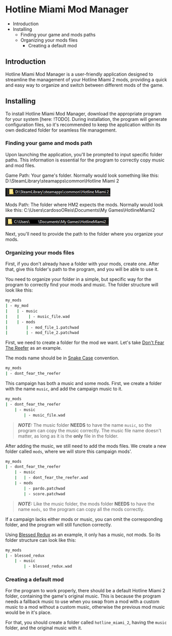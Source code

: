 # Hotline Miami Mod Manager

- Introduction
- Installing
  - Finding your game and mods paths
  - Organizing your mods files
    - Creating a default mod

## Introduction

Hotline Miami Mod Manager is a user-friendly application designed to streamline the management of your Hotline Miami 2 mods, providing a quick and easy way to organize and switch between different mods of the game.

## Installing

To install Hotline Miami Mod Manager, download the appropriate program for your system [here: !TODO]. During installation, the program will generate configuration files, so it's recommended to keep the application within its own dedicated folder for seamless file management.

### Finding your game and mods path

Upon launching the application, you'll be prompted to input specific folder paths. This information is essential for the program to correctly copy music and mod files.

Game Path: Your game's folder. Normally would look something like this: D:\SteamLibrary\steamapps\common\Hotline Miami 2

![Game's Folder](assets/docs/game_folder_thin.png)

Mods Path: The folder where HM2 expects the mods. Normally would look like this: C:\Users\cardosoOReis\Documents\My Games\HotlineMiami2

![Mod's Folder](assets/docs/mods_folder_thin.png)

Next, you'll need to provide the path to the folder where you organize your mods.

### Organizing your mods files

First, if you don't already have a folder with your mods, create one. After that, give this folder's path to the program, and you will be able to use it.

You need to organize your folder in a simple, but specific way for the program to correctly find your mods and music. The folder structure will look like this:

```sh
my_mods
| - my_mod
|    | - music
|    |    | - music_file.wad
|    | - mods
|        | - mod_file_1.patchwad
|        | - mod_file_2.patchwad
```

First, we need to create a folder for the mod we want. Let's take [Don't Fear The Reefer](https://steamcommunity.com/sharedfiles/filedetails/?id=1121780991) as an example.

The mods name should be in [Snake Case](https://en.wikipedia.org/wiki/Snake_case) convention.

```sh
my_mods
| - dont_fear_the_reefer
```

This campaign has both a music and some mods. First, we create a folder with the name `music`, and add the campaign music to it.

```sh
my_mods
| - dont_fear_the_reefer
    | - music
        | - music_file.wad
```

> **_NOTE:_** The music folder **NEEDS** to have the name `music`, so the program can copy the music correctly. The music file name doesn't matter, as long as it is the **only** file in the folder.

After adding the music, we still need to add the mods files. We create a new folder called `mods`, where we will store this campaign mods'.

```sh
my_mods
| - dont_fear_the_reefer
    | - music
    |   | - dont_fear_the_reefer.wad
    | - mods
        | - pardo.patchwad
        | - score.patchwad
```

> **_NOTE:_** Like the music folder, the mods folder **NEEDS** to have the name `mods`, so the program can copy all the mods correctly.

If a campaign lacks either mods or music, you can omit the corresponding folder, and the program will still function correctly.

Using [Blessed Redux](https://steamcommunity.com/sharedfiles/filedetails/?id=907321341) as an example, it only has a music, not mods. So its folder structure can look like this:

```sh
my_mods
| - blessed_redux
    | - music
        | - blessed_redux.wad
```

### Creating a default mod

For the program to work properly, there should be a default Hotline Miami 2 folder, containing the game's original music. This is because the program needs a fallback music to use when you swap from a mod with a custom music to a mod without a custom music, otherwise the previous mod music would be in it's place.

For that, you should create a folder called `hotline_miami_2`, having the `music` folder, and the original music with it.
